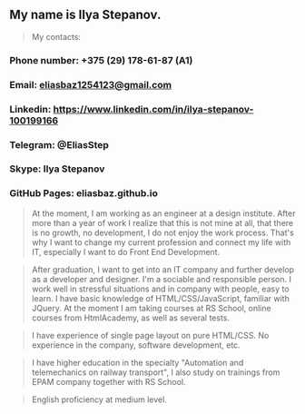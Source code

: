## My name is Ilya Stepanov.

>My contacts:
### Phone number: +375 (29) 178-61-87 (A1)
### Email: eliasbaz1254123@gmail.com
### Linkedin: https://www.linkedin.com/in/ilya-stepanov-100199166
### Telegram: @EliasStep
### Skype: Ilya Stepanov
### GitHub Pages: eliasbaz.github.io

> At the moment, I am working as an engineer at a design institute. After more than a year of work I realize that this is not mine at all, that there is no growth, no development, I do not enjoy the work process. That's why I want to change my current profession and connect my life with IT, especially I want to do Front End Development.

> After graduation, I want to get into an IT company and further develop as a developer and designer.
I'm a sociable and responsible person. I work well in stressful situations and in company with people, easy to learn.
I have basic knowledge of HTML/CSS/JavaScript, familiar with JQuery. 
At the moment I am taking courses at RS School, online courses from HtmlAcademy, as well as several tests. 

> I have experience of single page layout on pure HTML/CSS. 
No experience in the company, software development, etc.

> I have higher education in the specialty "Automation and telemechanics on railway transport", I also study on trainings from EPAM company together with RS School.

>English proficiency at medium level.

